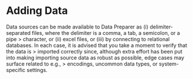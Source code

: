 # Adding Data
Data sources can be made available to Data Preparer as (i) delimiter-separated files, where the delimiter is a comma, a tab, a semicolon, or a pipe > character, or (ii) excel files, or (iii) by connecting to relational databases. In each case, it is advised that you take a moment to verify that the data is > imported correctly since, although extra effort has been put into making importing source data as robust as possible, edge cases may surface related to e.g., > encodings, uncommon data types, or system-specific settings.
